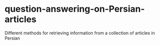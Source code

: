# question-answering-on-Persian-articles
Different methods for retrieving information from a collection of articles in Persian
